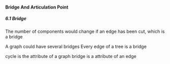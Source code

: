 #### Bridge And Articulation Point


##### 6.1 Bridge
The number of components would change if an edge has been cut, which is a bridge

A graph could have several bridges
Every edge of a tree is a bridge

cycle is the attribute of a graph
bridge is a attribute of an edge
